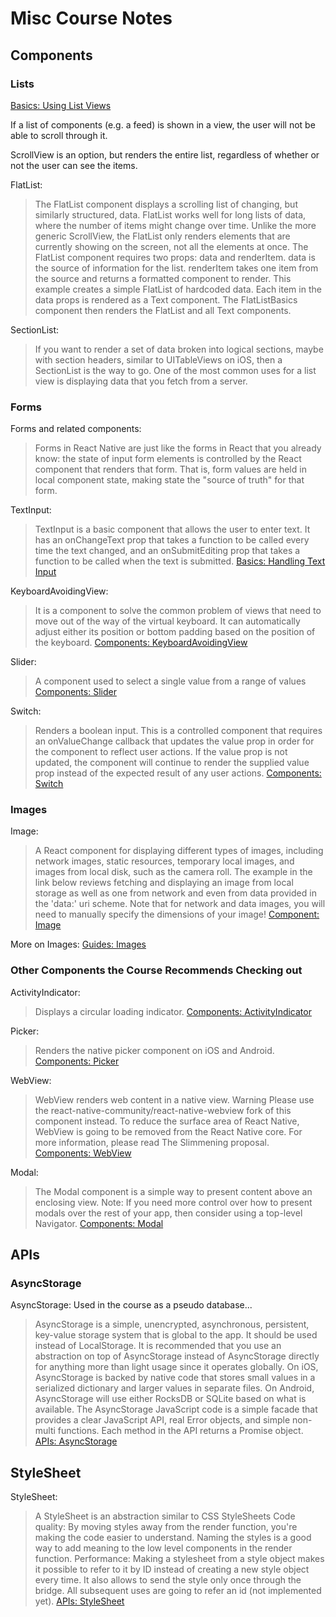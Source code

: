 # Misc Course Notes

## Components

### Lists

[Basics: Using List Views](https://facebook.github.io/react-native/docs/using-a-listview)

If a list of components (e.g. a feed) is shown in a view, the user will not be able to scroll through it.

ScrollView is an option, but renders the entire list, regardless of whether or not the user can see the items.

FlatList:
>The FlatList component displays a scrolling list of changing, but similarly structured, data. FlatList works well for long lists of data, where the number of items might change over time. Unlike the more generic ScrollView, the FlatList only renders elements that are currently showing on the screen, not all the elements at once.
>The FlatList component requires two props: data and renderItem. data is the source of information for the list. renderItem takes one item from the source and returns a formatted component to render.
>This example creates a simple FlatList of hardcoded data. Each item in the data props is rendered as a Text component. The FlatListBasics component then renders the FlatList and all Text components.

SectionList:
>If you want to render a set of data broken into logical sections, maybe with section headers, similar to UITableViews on iOS, then a SectionList is the way to go.
>One of the most common uses for a list view is displaying data that you fetch from a server.

### Forms

Forms and related components:
>Forms in React Native are just like the forms in React that you already know: the state of input form elements is controlled by the React component that renders that form. That is, form values are held in local component state, making state the "source of truth" for that form.

TextInput:
> TextInput is a basic component that allows the user to enter text. It has an onChangeText prop that takes a function to be called every time the text changed, and an onSubmitEditing prop that takes a function to be called when the text is submitted.
[Basics: Handling Text Input](https://facebook.github.io/react-native/docs/handling-text-input)

KeyboardAvoidingView:
>It is a component to solve the common problem of views that need to move out of the way of the virtual keyboard. It can automatically adjust either its position or bottom padding based on the position of the keyboard.
[Components: KeyboardAvoidingView](https://facebook.github.io/react-native/docs/keyboardavoidingview)

Slider:
>A component used to select a single value from a range of values
[Components: Slider](https://facebook.github.io/react-native/docs/slider)

Switch:
>Renders a boolean input.
>This is a controlled component that requires an onValueChange callback that updates the value prop in order for the component to reflect user actions. If the value prop is not updated, the component will continue to render the supplied value prop instead of the expected result of any user actions.
[Components: Switch](https://facebook.github.io/react-native/docs/switch)

### Images

Image:
>A React component for displaying different types of images, including network images, static resources, temporary local images, and images from local disk, such as the camera roll.
>The example in the link below reviews fetching and displaying an image from local storage as well as one from network and even from data provided in the 'data:' uri scheme.
>Note that for network and data images, you will need to manually specify the dimensions of your image!
[Component: Image](https://facebook.github.io/react-native/docs/image)

More on Images:
[Guides: Images](https://facebook.github.io/react-native/docs/images)

### Other Components the Course Recommends Checking out

ActivityIndicator:
>Displays a circular loading indicator.
[Components: ActivityIndicator](https://facebook.github.io/react-native/docs/activityindicator.html)

Picker:
>Renders the native picker component on iOS and Android.
[Components: Picker](https://facebook.github.io/react-native/docs/picker.html)

WebView:
>WebView renders web content in a native view.
>Warning Please use the react-native-community/react-native-webview fork of this component instead. To reduce the surface area of React Native, WebView is going to be removed from the React Native core. For more information, please read The Slimmening proposal.
[Components: WebView](https://facebook.github.io/react-native/docs/webview.html)

Modal:
>The Modal component is a simple way to present content above an enclosing view.
>Note: If you need more control over how to present modals over the rest of your app, then consider using a top-level Navigator.
[Components: Modal](https://facebook.github.io/react-native/docs/modal.html)

## APIs

### AsyncStorage

AsyncStorage:
Used in the course as a pseudo database...

>AsyncStorage is a simple, unencrypted, asynchronous, persistent, key-value storage system that is global to the app. It should be used instead of LocalStorage.
>It is recommended that you use an abstraction on top of AsyncStorage instead of AsyncStorage directly for anything more than light usage since it operates globally.
>On iOS, AsyncStorage is backed by native code that stores small values in a serialized dictionary and larger values in separate files. On Android, AsyncStorage will use either RocksDB or SQLite based on what is available.
>The AsyncStorage JavaScript code is a simple facade that provides a clear JavaScript API, real Error objects, and simple non-multi functions. Each method in the API returns a Promise object.
[APIs: AsyncStorage](https://facebook.github.io/react-native/docs/asyncstorage)

## StyleSheet

StyleSheet:
>A StyleSheet is an abstraction similar to CSS StyleSheets
>Code quality:
>By moving styles away from the render function, you're making the code easier to understand.
>Naming the styles is a good way to add meaning to the low level components in the render function.
>Performance:
>Making a stylesheet from a style object makes it possible to refer to it by ID instead of creating a new style object every time.
>It also allows to send the style only once through the bridge. All subsequent uses are going to refer an id (not implemented yet).
[APIs: StyleSheet](https://facebook.github.io/react-native/docs/stylesheet)
